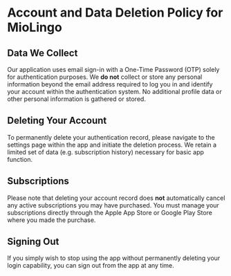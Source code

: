 # Account and Data Deletion Policy for MioLingo

## Data We Collect

Our application uses email sign-in with a One-Time Password (OTP) solely for authentication purposes. We **do not** collect or store any personal information beyond the email address required to log you in and identify your account within the authentication system. No additional profile data or other personal information is gathered or stored.

## Deleting Your Account

To permanently delete your authentication record, please navigate to the settings page within the app and initiate the deletion process. We retain a limited set of data (e.g. subscription history) necessary for basic app function.

## Subscriptions

Please note that deleting your account record does **not** automatically cancel any active subscriptions you may have purchased. You must manage your subscriptions directly through the Apple App Store or Google Play Store where you made the purchase.

## Signing Out

If you simply wish to stop using the app without permanently deleting your login capability, you can sign out from the app at any time.
